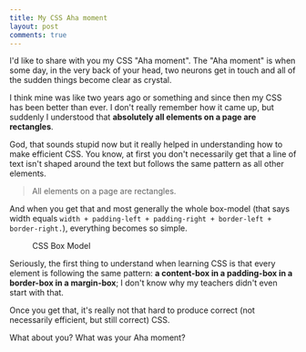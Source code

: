 ```yaml
---
title: My CSS Aha moment
layout: post
comments: true
---
```

<section>
<p>I'd like to share with you my CSS "Aha moment". The "Aha moment" is when some day, in the very back of your head, two neurons get in touch and all of the sudden things become clear as crystal.</p>
<p>I think mine was like two years ago or something and since then my CSS has been better than ever. I don't really remember how it came up, but suddenly I understood that <strong>absolutely all elements on a page are rectangles</strong>.</p>
<p>God, that sounds stupid now but it really helped in understanding how to make efficient CSS. You know, at first you don't necessarily get that a line of text isn't shaped around the text but follows the same pattern as all other elements.</p>
<blockquote class="pull-quote--right">All elements on a page are rectangles.</blockquote>
<p>And when you get that and most generally the whole box-model (that says width equals <code>width + padding-left + padding-right + border-left + border-right.</code>), everything becomes so simple.</p>
<figure class="figure--right">
<img src="/images/css-aha-moment__box-model.jpg" alt="">
<figcaption>CSS Box Model</figcaption>
</figure>
<p>Seriously, the first thing to understand when learning CSS is that every element is following the same pattern: <strong>a content-box in a padding-box in a border-box in a margin-box</strong>; I don't know why my teachers didn't even start with that.</p>
<p>Once you get that, it's really not that hard to produce correct (not necessarily efficient, but still correct) CSS.</p>
<p>What about you? What was your Aha moment?</p>
</section>